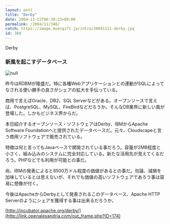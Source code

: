 ```yaml
---
layout: post
title: "Derby"
date: 2004-11-22T06:39:23+09:00
permalink: /2004/11/348/
catch: https://image.moongift.jp/intro/20041121-derby.jpg
id: 389
---
```

Derby  
<!--more-->

### 新風を起こすデータベース
  

![null](https://image.moongift.jp/intro/20041121-derby.jpg "null")

  

昨今はRDBMが隆盛だ。特に各種Webアプリケーションとの連動がSQLによってなされる使い勝手の良さがシェアの拡大を手伝っている。

  

商用で言えばOracle、DB2、SQL Serverなどがある。オープンソースで言えば、PostgreSQL、MySQL、FireBirdなどだろうか。そんなDB業界に新しい風が登場した。しかもビジネス界からだ。

  

本日紹介するオープンソース・ソフトウェアはDerby、IBMからApache Software Foundationへと提供されたデータベースだ。元々、Cloudscapeと言う商用ソフトウェアで販売されている。

  

特徴は何と言ってもJavaベースで開発されている事だろう。容量が2MB程度と小さく、組み込みのシステムに完全対応している。新たな活用先が見えてくるだろう。PHPなどでも利用が可能との事だ。

  

尚、IBMの発表によると8500万ドル程度の価値があるとの事だ。勿論、減損を加味しているとは思えないが、それでも価値の高いソフトウェアであろう事は容易に想像が付く。

  

今後はApacheからDerbyとして発表されるこのデータベース、Apache HTTP Serverのようにシェアを獲得する事は出来るだろうか。

  

[http://incubator.apache.org/derby/](http://link.openalexandria.com/out_frame.php?ID=174)

